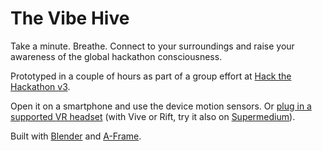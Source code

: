 # The Vibe Hive

Take a minute. Breathe. Connect to your surroundings and raise your awareness of the global hackathon consciousness.

Prototyped in a couple of hours as part of a group effort at [Hack the Hackathon v3](https://github.com/hackthackathon/).

Open it on a smartphone and use the device motion sensors. Or [plug in a supported VR headset](https://aframe.io/docs/1.4.0/introduction/vr-headsets-and-webvr-browsers.html) (with Vive or Rift, try it also on [Supermedium](https://www.supermedium.com)).

Built with [Blender](https://blender.org) and [A-Frame](https://aframe.io).